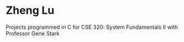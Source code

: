 # Zheng Lu

Projects programmed in C for CSE 320: System Fundamentals II with Professor Gene Stark

